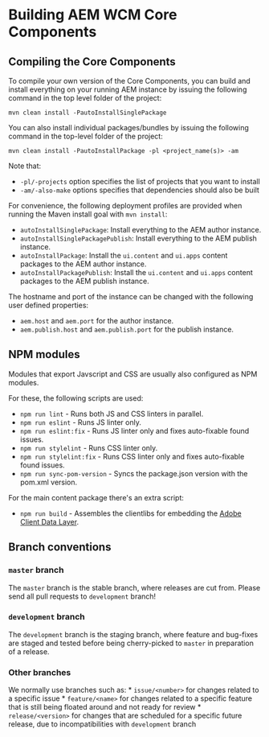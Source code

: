 # Building AEM WCM Core Components

## Compiling the Core Components

To compile your own version of the Core Components, you can build and install everything on your running AEM instance by issuing the following command in the top level folder of the project:

    mvn clean install -PautoInstallSinglePackage

You can also install individual packages/bundles by issuing the following command in the top-level folder of the project:

    mvn clean install -PautoInstallPackage -pl <project_name(s)> -am

Note that:
* `-pl/-projects` option specifies the list of projects that you want to install
* `-am/-also-make` options specifies that dependencies should also be built

For convenience, the following deployment profiles are provided when running the Maven install goal with `mvn install`:
* `autoInstallSinglePackage`: Install everything to the AEM author instance.
* `autoInstallSinglePackagePublish`: Install everything to the AEM publish instance.
* `autoInstallPackage`: Install the `ui.content` and `ui.apps` content packages to the AEM author instance.
* `autoInstallPackagePublish`: Install the `ui.content` and `ui.apps` content packages to the  AEM publish instance.

The hostname and port of the instance can be changed with the following user defined properties:
* `aem.host` and `aem.port` for the author instance.
* `aem.publish.host` and `aem.publish.port` for the publish instance.

## NPM modules

Modules that export Javscript and CSS are usually also configured as NPM modules.

For these, the following scripts are used:
* `npm run lint` - Runs both JS and CSS linters in parallel.
* `npm run eslint` - Runs JS linter only.
* `npm run eslint:fix` - Runs JS linter only and fixes auto-fixable found issues.
* `npm run stylelint` - Runs CSS linter only.
* `npm run stylelint:fix` - Runs CSS linter only and fixes auto-fixable found issues.
* `npm run sync-pom-version` - Syncs the package.json version with the pom.xml version.

For the main content package there's an extra script:
* `npm run build` - Assembles the clientlibs for embedding the [Adobe Client Data Layer](https://github.com/adobe/adobe-client-data-layer).

## Branch conventions

### `master` branch

The `master` branch is the stable branch, where releases are cut from. Please send all pull requests
to `development` branch!

### `development` branch

The `development` branch is the staging branch, where feature and bug-fixes are staged and tested before
being cherry-picked to `master` in preparation of a release.

### Other branches

We normally use branches such as:
    * `issue/<number>` for changes related to a specific issue
    * `feature/<name>` for changes related to a specific feature that is still being floated around and not ready for review
    * `release/<version>` for changes that are scheduled for a specific future release, due to incompatibilities with `development` branch
